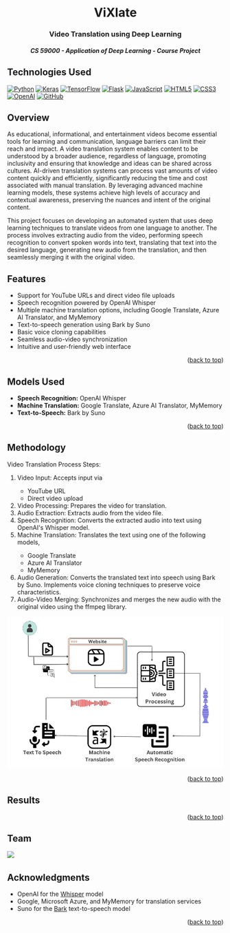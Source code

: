<a id="readme-top"></a>

<div align="center">
  <h1 align="center">ViXlate</h1>
  <h3 align="center">Video Translation using Deep Learning</h3>
  <h5 align="center">CS 59000 - Application of Deep Learning - Course Project</h5>
</div>


## Technologies Used
[![Python](https://img.shields.io/badge/python-3670A0?style=for-the-badge&logo=python&logoColor=ffdd54)](https://www.python.org/)
[![Keras](https://img.shields.io/badge/Keras-%23D00000.svg?style=for-the-badge&logo=Keras&logoColor=white)](https://keras.io/)
[![TensorFlow](https://img.shields.io/badge/TensorFlow-%23FF6F00.svg?style=for-the-badge&logo=TensorFlow&logoColor=white)](https://www.tensorflow.org/)
[![Flask](https://img.shields.io/badge/flask-%23000.svg?style=for-the-badge&logo=flask&logoColor=white)](https://flask.palletsprojects.com/en/3.0.x/)
[![JavaScript](https://img.shields.io/badge/javascript-%23323330.svg?style=for-the-badge&logo=javascript&logoColor=%23F7DF1E)](https://www.javascript.com/)
[![HTML5](https://img.shields.io/badge/html5-%23E34F26.svg?style=for-the-badge&logo=html5&logoColor=white)](https://dev.w3.org/html5/spec-LC/)
[![CSS3](https://img.shields.io/badge/css3-%231572B6.svg?style=for-the-badge&logo=css3&logoColor=white)](https://www.css3.info/)
[![OpenAI](https://img.shields.io/badge/OpenAI-412991?style=for-the-badge&logo=openai&logoColor=white)](https://openai.com/)
[![GitHub](https://img.shields.io/badge/GitHub-100000?style=for-the-badge&logo=github&logoColor=white)](https://github.com/)

## Overview
As educational, informational, and entertainment videos become essential tools for learning and communication, language barriers can limit their reach and impact. A video translation system enables content to be understood by a broader audience, regardless of language, promoting inclusivity and ensuring that knowledge and ideas can be shared across cultures. AI-driven translation systems can process vast amounts of video content quickly and efficiently, significantly reducing the time and cost associated with manual translation. By leveraging advanced machine learning models, these systems achieve high levels of accuracy and contextual awareness, preserving the nuances and intent of the original content.

This project focuses on developing an automated system that uses deep learning techniques to translate videos from one language to another. The process involves extracting audio from the video, performing speech recognition to convert spoken words into text, translating that text into the desired language, generating new audio from the translation, and then seamlessly merging it with the original video.

## Features
- Support for YouTube URLs and direct video file uploads
- Speech recognition powered by OpenAI Whisper
- Multiple machine translation options, including Google Translate, Azure AI Translator, and MyMemory
- Text-to-speech generation using Bark by Suno
- Basic voice cloning capabilities
- Seamless audio-video synchronization
- Intuitive and user-friendly web interface
  
<p align="right">(<a href="#readme-top">back to top</a>)</p>

## Models Used
- **Speech Recognition:** OpenAI Whisper
- **Machine Translation:** Google Translate, Azure AI Translator, MyMemory
- **Text-to-Speech:** Bark by Suno
<p align="right">(<a href="#readme-top">back to top</a>)</p>

## Methodology
Video Translation Process Steps:
<ol>
  <li>Video Input: Accepts input via</li>
  <ul>
    <li>YouTube URL</li>
    <li>Direct video upload</li>
  </ul>
  <li>Video Processing: Prepares the video for translation.</li>
  <li>Audio Extraction: Extracts audio from the video file.</li>
  <li>Speech Recognition: Converts the extracted audio into text using OpenAI's Whisper model.</li>
  <li>Machine Translation: Translates the text using one of the following models,</li>
  <ul>
    <li>Google Translate</li>
    <li>Azure AI Translator</li>
    <li>MyMemory</li>
  </ul>
  <li>Audio Generation: Converts the translated text into speech using Bark by Suno. Implements voice cloning techniques to preserve voice characteristics.</li>
  <li>Audio-Video Merging: Synchronizes and merges the new audio with the original video using the ffmpeg library.</li>
</ol>
<div align="center">
  <img src="https://github.com/ChiragBellara/Video-Translation-Using-Deep-Learning/blob/main/Information/Workflow.jpg">
</div>

<p align="right">(<a href="#readme-top">back to top</a>)</p>

## Results
<p align="right">(<a href="#readme-top">back to top</a>)</p>

## Team
<a href="https://github.com/ChiragBellara/Video-Translation-Using-Deep-Learning/graphs/contributors">
  <img src="https://contrib.rocks/image?repo=ChiragBellara/Video-Translation-Using-Deep-Learning" />
</a>

## Acknowledgments
- OpenAI for the <a href="https://github.com/openai/whisper">Whisper</a> model
- Google, Microsoft Azure, and MyMemory for translation services
- Suno for the <a href="https://github.com/suno-ai/bark">Bark</a> text-to-speech model

<p align="right">(<a href="#readme-top">back to top</a>)</p>
